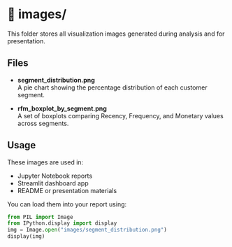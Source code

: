 # 📁 images/

This folder stores all visualization images generated during analysis and for presentation.

## Files

- **segment_distribution.png**  
  A pie chart showing the percentage distribution of each customer segment.

- **rfm_boxplot_by_segment.png**  
  A set of boxplots comparing Recency, Frequency, and Monetary values across segments.

## Usage

These images are used in:
- Jupyter Notebook reports
- Streamlit dashboard app
- README or presentation materials

You can load them into your report using:

```python
from PIL import Image
from IPython.display import display
img = Image.open("images/segment_distribution.png")
display(img)

